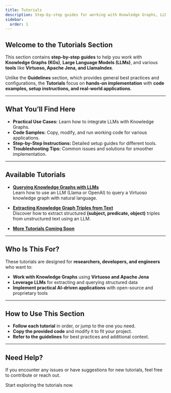 ```yaml
---
title: Tutorials
description: Step-by-step guides for working with Knowledge Graphs, LLMs, and related tools.
sidebar:
  order: 1
---
```


## **Welcome to the Tutorials Section**

This section contains **step-by-step guides** to help you work with **Knowledge Graphs (KGs)**, **Large Language Models (LLMs)**, and various **tools** like **Virtuoso, Apache Jena, and LlamaIndex**.

Unlike the **Guidelines** section, which provides general best practices and configurations, the **Tutorials** focus on **hands-on implementation** with **code examples, setup instructions, and real-world applications**.

---

## **What You’ll Find Here**

- **Practical Use Cases:** Learn how to integrate LLMs with Knowledge Graphs.
- **Code Samples:** Copy, modify, and run working code for various applications.
- **Step-by-Step Instructions:** Detailed setup guides for different tools.
- **Troubleshooting Tips:** Common issues and solutions for smoother implementation.

---

## **Available Tutorials**

- **[Querying Knowledge Graphs with LLMs](./querying-kg-with-llms)**  
  Learn how to use an LLM (Llama or OpenAI) to query a Virtuoso knowledge graph with natural language.

- **[Extracting Knowledge Graph Triples from Text](./extracting-triples-with-llms)**  
  Discover how to extract structured **(subject, predicate, object)** triples from unstructured text using an LLM.

- **[More Tutorials Coming Soon](#)**

---

## **Who Is This For?**

These tutorials are designed for **researchers, developers, and engineers** who want to:

- **Work with Knowledge Graphs** using **Virtuoso and Apache Jena**
- **Leverage LLMs** for extracting and querying structured data
- **Implement practical AI-driven applications** with open-source and proprietary tools

---

## **How to Use This Section**

- **Follow each tutorial** in order, or jump to the one you need.
- **Copy the provided code** and modify it to fit your project.
- **Refer to the guidelines** for best practices and additional context.

---

## **Need Help?**

If you encounter any issues or have suggestions for new tutorials, feel free to contribute or reach out.

Start exploring the tutorials now.
